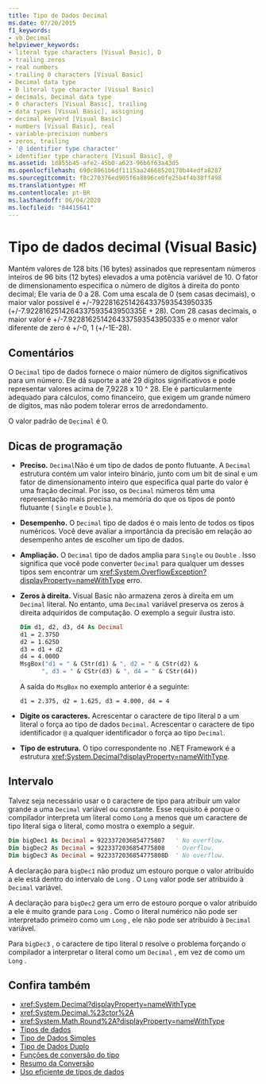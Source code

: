 ```yaml
---
title: Tipo de Dados Decimal
ms.date: 07/20/2015
f1_keywords:
- vb.Decimal
helpviewer_keywords:
- literal type characters [Visual Basic], D
- trailing zeros
- real numbers
- trailing 0 characters [Visual Basic]
- Decimal data type
- D literal type character [Visual Basic]
- decimals, Decimal data type
- 0 characters [Visual Basic], trailing
- data types [Visual Basic], assigning
- decimal keyword [Visual Basic]
- numbers [Visual Basic], real
- variable-precision numbers
- zeros, trailing
- '@ identifier type character'
- identifier type characters [Visual Basic], @
ms.assetid: 1d855b45-afe2-45b0-a623-96b6f63a43d5
ms.openlocfilehash: 690c8061b6df1115aa24668520170b44edfa8287
ms.sourcegitcommit: f8c270376ed905f6a8896ce0fe25b4f4b38ff498
ms.translationtype: MT
ms.contentlocale: pt-BR
ms.lasthandoff: 06/04/2020
ms.locfileid: "84415641"
---
```

# <a name="decimal-data-type-visual-basic"></a>Tipo de dados decimal (Visual Basic)

Mantém valores de 128 bits (16 bytes) assinados que representam números inteiros de 96 bits (12 bytes) elevados a uma potência variável de 10. O fator de dimensionamento especifica o número de dígitos à direita do ponto decimal; Ele varia de 0 a 28. Com uma escala de 0 (sem casas decimais), o maior valor possível é +/-79228162514264337593543950335 (+/-7.9228162514264337593543950335E + 28). Com 28 casas decimais, o maior valor é +/-7.9228162514264337593543950335 e o menor valor diferente de zero é +/-0, 1 (+/-1E-28).

## <a name="remarks"></a>Comentários

O `Decimal` tipo de dados fornece o maior número de dígitos significativos para um número. Ele dá suporte a até 29 dígitos significativos e pode representar valores acima de 7,9228 x 10 ^ 28. Ele é particularmente adequado para cálculos, como financeiro, que exigem um grande número de dígitos, mas não podem tolerar erros de arredondamento.

O valor padrão de `Decimal` é 0.

## <a name="programming-tips"></a>Dicas de programação

- **Preciso.** `Decimal`Não é um tipo de dados de ponto flutuante. A `Decimal` estrutura contém um valor inteiro binário, junto com um bit de sinal e um fator de dimensionamento inteiro que especifica qual parte do valor é uma fração decimal. Por isso, os `Decimal` números têm uma representação mais precisa na memória do que os tipos de ponto flutuante ( `Single` e `Double` ).

- **Desempenho.** O `Decimal` tipo de dados é o mais lento de todos os tipos numéricos. Você deve avaliar a importância da precisão em relação ao desempenho antes de escolher um tipo de dados.

- **Ampliação.** O `Decimal` tipo de dados amplia para `Single` ou `Double` . Isso significa que você pode converter `Decimal` para qualquer um desses tipos sem encontrar um <xref:System.OverflowException?displayProperty=nameWithType> erro.

- **Zeros à direita.** Visual Basic não armazena zeros à direita em um `Decimal` literal. No entanto, uma `Decimal` variável preserva os zeros à direita adquiridos de computação. O exemplo a seguir ilustra isto.

  ```vb
  Dim d1, d2, d3, d4 As Decimal
  d1 = 2.375D
  d2 = 1.625D
  d3 = d1 + d2
  d4 = 4.000D
  MsgBox("d1 = " & CStr(d1) & ", d2 = " & CStr(d2) &
        ", d3 = " & CStr(d3) & ", d4 = " & CStr(d4))
  ```

  A saída do `MsgBox` no exemplo anterior é a seguinte:

  ```console
  d1 = 2.375, d2 = 1.625, d3 = 4.000, d4 = 4
  ```

- **Digite os caracteres.** Acrescentar o caractere de tipo literal `D` a um literal o força ao tipo de dados `Decimal`. Acrescentar o caractere de tipo identificador `@` a qualquer identificador o força ao tipo `Decimal`.

- **Tipo de estrutura.** O tipo correspondente no .NET Framework é a estrutura <xref:System.Decimal?displayProperty=nameWithType>.

## <a name="range"></a>Intervalo

 Talvez seja necessário usar o `D` caractere de tipo para atribuir um valor grande a uma `Decimal` variável ou constante. Esse requisito é porque o compilador interpreta um literal como `Long` a menos que um caractere de tipo literal siga o literal, como mostra o exemplo a seguir.

```vb
Dim bigDec1 As Decimal = 9223372036854775807   ' No overflow.
Dim bigDec2 As Decimal = 9223372036854775808   ' Overflow.
Dim bigDec3 As Decimal = 9223372036854775808D  ' No overflow.
```

A declaração para `bigDec1` não produz um estouro porque o valor atribuído a ele está dentro do intervalo de `Long` . O `Long` valor pode ser atribuído à `Decimal` variável.

A declaração para `bigDec2` gera um erro de estouro porque o valor atribuído a ele é muito grande para `Long` . Como o literal numérico não pode ser interpretado primeiro como um `Long` , ele não pode ser atribuído à `Decimal` variável.

Para `bigDec3` , o caractere de tipo literal `D` resolve o problema forçando o compilador a interpretar o literal como um `Decimal` , em vez de como um `Long` .

## <a name="see-also"></a>Confira também

- <xref:System.Decimal?displayProperty=nameWithType>
- <xref:System.Decimal.%23ctor%2A>
- <xref:System.Math.Round%2A?displayProperty=nameWithType>
- [Tipos de dados](index.md)
- [Tipo de Dados Simples](single-data-type.md)
- [Tipo de Dados Duplo](double-data-type.md)
- [Funções de conversão do tipo](../functions/type-conversion-functions.md)
- [Resumo da Conversão](../keywords/conversion-summary.md)
- [Uso eficiente de tipos de dados](../../programming-guide/language-features/data-types/efficient-use-of-data-types.md)
